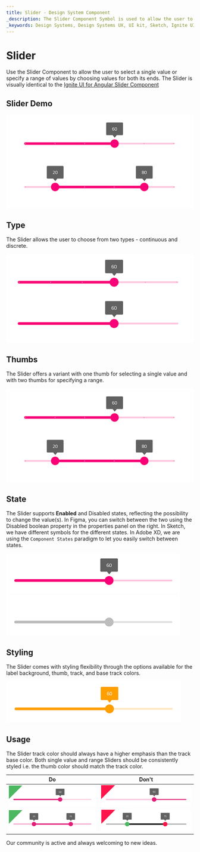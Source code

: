 ```yaml
---
title: Slider - Design System Component
_description: The Slider Component Symbol is used to allow the user to select a single value or a range. 
_keywords: Design Systems, Design Systems UX, UI kit, Sketch, Ignite UI for Angular, Sketch to Angular, Sketch to Angular, Angular, Angular Design System, Export code from Sketch, Design Kits for Angular, Sketch HTML, Sketch to HTML, Sketch UI kits, Figma, Figma to Angular, Export code from Figma, Figma HTML, Figma to HTML, Figma UI kits
---
```


# Slider

Use the Slider Component to allow the user to select a single value or specify a range of values by choosing values for both its ends. The Slider is visually identical to the [Ignite UI for Angular Slider Component](https://www.infragistics.com/products/ignite-ui-angular/angular/components/slider/slider.html)

## Slider Demo

<img class="responsive-img" src="../images/slider_demo.png" srcset="../images/slider_demo@2x.png 2x" />

## Type

The Slider allows the user to choose from two types - continuous and discrete.

<img class="responsive-img" src="../images/slider_onethumb.png" srcset="../images/slider_onethumb@2x.png 2x" />

## Thumbs

The Slider offers a variant with one thumb for selecting a single value and with two thumbs for specifying a range.

<img class="responsive-img" src="../images/slider_demo.png" srcset="../images/slider_demo@2x.png 2x" />

## State

The Slider supports **Enabled** and Disabled states, reflecting the possibility to change the value(s). In Figma, you can switch between the two using the Disabled boolean property in the properties panel on the right. In Sketch, we have different symbols for the different states. In Adobe XD, we are using the `Component States` paradigm to let you easily switch between states.

<img class="responsive-img" src="../images/slider_enabled.png" srcset="../images/slider_enabled@2x.png 2x" />
<img class="responsive-img" src="../images/slider_disabled.png" srcset="../images/slider_disabled@2x.png 2x" />

## Styling

The Slider comes with styling flexibility through the options available for the label background, thumb, track, and base track colors.

<img class="responsive-img" src="../images/slider_styling.png" srcset="../images/slider_styling@2x.png 2x" />

## Usage

The Slider track color should always have a higher emphasis than the track base color. Both single value and range Sliders should be consistently styled i.e. the thumb color should match the track color.

| Do                            | Don't                           |
| ----------------------------- | ------------------------------- |
| <img class="responsive-img" src="../images/slider_do1.png" srcset="../images/slider_do1@2x.png 2x" /> | <img class="responsive-img" src="../images/slider_dont1.png" srcset="../images/slider_dont1@2x.png 2x" /> |
| <img class="responsive-img" src="../images/slider_do2.png" srcset="../images/slider_do2@2x.png 2x" /> | <img class="responsive-img" src="../images/slider_dont2.png" srcset="../images/slider_dont2@2x.png 2x" /> |

Our community is active and always welcoming to new ideas.
